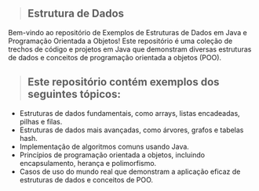 > ## Estrutura de Dados

Bem-vindo ao repositório de Exemplos de Estruturas de Dados em Java e Programação Orientada a Objetos! Este repositório é uma coleção de trechos de código e projetos em Java que demonstram diversas estruturas de dados e conceitos de programação orientada a objetos (POO).

> ## Este repositório contém exemplos dos seguintes tópicos:

- Estruturas de dados fundamentais, como arrays, listas encadeadas, pilhas e filas.
- Estruturas de dados mais avançadas, como árvores, grafos e tabelas hash.
- Implementação de algoritmos comuns usando Java.
- Princípios de programação orientada a objetos, incluindo encapsulamento, herança e polimorfismo.
- Casos de uso do mundo real que demonstram a aplicação eficaz de estruturas de dados e conceitos de POO.
